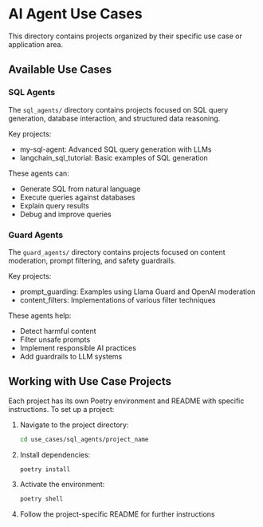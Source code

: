 # AI Agent Use Cases

This directory contains projects organized by their specific use case or application area.

## Available Use Cases

### SQL Agents

The `sql_agents/` directory contains projects focused on SQL query generation, database interaction, and structured data reasoning.

Key projects:
- my-sql-agent: Advanced SQL query generation with LLMs
- langchain_sql_tutorial: Basic examples of SQL generation

These agents can:
- Generate SQL from natural language
- Execute queries against databases
- Explain query results
- Debug and improve queries

### Guard Agents

The `guard_agents/` directory contains projects focused on content moderation, prompt filtering, and safety guardrails.

Key projects:
- prompt_guarding: Examples using Llama Guard and OpenAI moderation
- content_filters: Implementations of various filter techniques

These agents help:
- Detect harmful content
- Filter unsafe prompts
- Implement responsible AI practices
- Add guardrails to LLM systems

## Working with Use Case Projects

Each project has its own Poetry environment and README with specific instructions. To set up a project:

1. Navigate to the project directory:
   ```bash
   cd use_cases/sql_agents/project_name
   ```

2. Install dependencies:
   ```bash
   poetry install
   ```

3. Activate the environment:
   ```bash
   poetry shell
   ```

4. Follow the project-specific README for further instructions